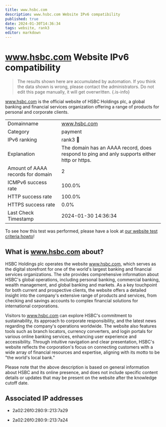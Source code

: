 ```yaml
---
title: www.hsbc.com
description: www.hsbc.com Website IPv6 compatibility
published: true
date: 2024-01-30T14:36:34
tags: website, rank3
editor: markdown
---
```


# www.hsbc.com Website IPv6 compatibility

> The results shown here are accumulated by automation. If you think the data shown is wrong, please contact the administrators. 
> Do not edit this page manually, it will get overwritten.
{.is-info}

www.hsbc.com is the official website of HSBC Holdings plc, a global banking and financial services organization offering a range of products for personal and corporate clients.


|   |   |
| - | - |
| Domainname | www.hsbc.com
| Category | payment |
| IPv6 ranking | rank3 :3rd_place_medal: |
| Explanation | The domain has an AAAA record, does respond to ping and anly supports either http or https. |
| Amount of AAAA records for domain | 2 |
| ICMPv6 success rate | 100.0%|
| HTTP success rate | 100.0% |
| HTTPS success rate | 0.0% |
| Last Check Timestamp | 2024-01-30 14:36:34 |

To see how this test was performed, please have a look at [our website test criteria howto](/howto/testcriteria/website)!


## What is www.hsbc.com about?
HSBC Holdings plc operates the website www.hsbc.com, which serves as the digital storefront for one of the world's largest banking and financial services organizations. The site provides comprehensive information about HSBC's global operations, including personal banking, commercial banking, wealth management, and global banking and markets. As a key touchpoint for both current and prospective clients, the website offers a detailed insight into the company's extensive range of products and services, from checking and savings accounts to complex financial solutions for international corporations.

Visitors to www.hsbc.com can explore HSBC's commitment to sustainability, its approach to corporate responsibility, and the latest news regarding the company's operations worldwide. The website also features tools such as branch locators, currency converters, and login portals for various online banking services, enhancing user experience and accessibility. Through intuitive navigation and clear presentation, HSBC's website reflects the corporation's focus on connecting customers with a wide array of financial resources and expertise, aligning with its motto to be "the world's local bank."

Please note that the above description is based on general information about HSBC and its online presence, and does not include specific content details or updates that may be present on the website after the knowledge cutoff date.



## Associated IP addresses

- 2a02:26f0:280:9::213:7a29

- 2a02:26f0:280:9::213:7a24

